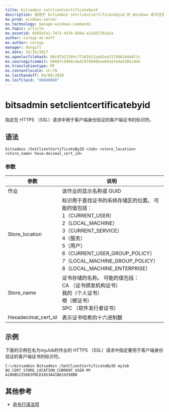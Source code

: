 ```yaml
---
title: bitsadmin setclientcertificatebyid
description: 适用于 bitsadmin setclientcertificatebyid 的 Windows 命令主题，它指定用于 HTTPS （SSL）请求中的客户端身份验证的客户端证书的标识符
ms.prod: windows-server
ms.technology: manage-windows-commands
ms.topic: article
ms.assetid: 8585a7a1-7472-437b-b04a-a11925782a3a
author: coreyp-at-msft
ms.author: coreyp
manager: dongill
ms.date: 10/16/2017
ms.openlocfilehash: 80c97b21194c773d1b21aab2ee31794624da671c
ms.sourcegitcommit: b00d7c8968c4adc8f699dbee694afe6ed36bc9de
ms.translationtype: MT
ms.contentlocale: zh-CN
ms.lasthandoff: 04/08/2020
ms.locfileid: "80849660"
---
```

# <a name="bitsadmin-setclientcertificatebyid"></a>bitsadmin setclientcertificatebyid

指定在 HTTPS （SSL）请求中用于客户端身份验证的客户端证书的标识符。

## <a name="syntax"></a>语法

```
bitsadmin /SetClientCertificateByID <Job> <store_location> <store_name> hexa-decimal_cert_id>
```

### <a name="parameters"></a>参数

|参数|说明|
|---------|-----------|
|作业|该作业的显示名称或 GUID|
|Store_location|标识用于查找证书的系统存储区的位置。 可能的值包括：</br>1（CURRENT_USER）</br>2（LOCAL_MACHINE）</br>3（CURRENT_SERVICE）</br>4（服务）</br>5（用户）</br>6（CURRENT_USER_GROUP_POLICY）</br>7（LOCAL_MACHINE_GROUP_POLICY）</br>8（LOCAL_MACHINE_ENTERPRISE）|
|Store_name|证书存储的名称。 可能的值包括：</br>CA （证书颁发机构证书）</br>我的（个人证书）</br>根（根证书）</br>SPC （软件发行者证书）|
|Hexadecimal_cert_id|表示证书哈希的十六进制数|

## <a name="examples"></a><a name=BKMK_examples></a>示例

下面的示例在名为*myJob*的作业的 HTTPS （SSL）请求中指定要用于客户端身份验证的客户端证书的标识符。
```
C:\>bitsadmin Bitsadmin /SetClientCertificateByID myJob BG_CERT_STORE_LOCATION_CURRENT_USER MY A106B52356D3FBCD1853A41B619358BD 
```

## <a name="additional-references"></a>其他参考

- [命令行语法项](command-line-syntax-key.md)